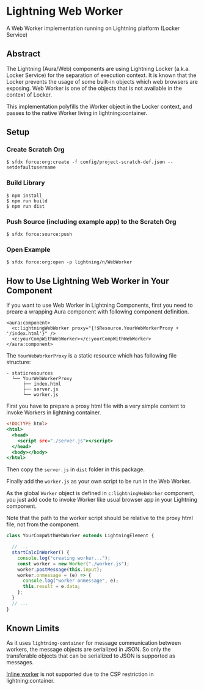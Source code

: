 # Lightning Web Worker

A Web Worker implementation running on Lightning platform (Locker Service)

## Abstract

The Lightning (Aura/Web) components are using Lightning Locker (a.k.a. Locker Service) for the separation of execution context.
It is known that the Locker prevents the usage of some built-in objects which web browsers are exposing.
Web Worker is one of the objects that is not available in the context of Locker.

This implementation polyfills the Worker object in the Locker context, and passes to the native Worker living in lightning:container.


## Setup

### Create Scratch Org

```
$ sfdx force:org:create -f config/project-scratch-def.json --setdefaultusername
```

### Build Library

```
$ npm install
$ npm run build
$ npm run dist
```

### Push Source (including example app) to the Scratch Org

```
$ sfdx force:source:push
```

### Open Example

```
$ sfdx force:org:open -p lightning/n/WebWorker
```

## How to Use Lightning Web Worker in Your Component

If you want to use Web Worker in Lightning Components, first you need to preare a wrapping Aura component with following component definition.

```
<aura:component>
  <c:lightningWebWorker proxy="{!$Resource.YourWebWorkerProxy + '/index.html'}" />
  <c:yourCompWithWebWorker></c:yourCompWithWebWorker>
</aura:component>	
```

The `YourWebWorkerProxy` is a static resource which has following file structure:

```
- staticresources
  └── YourWebWorkerProxy
      ├── index.html
      ├── server.js
      └── worker.js
```

First you have to prepare a proxy html file with a very simple content to invoke Workers in lightning container. 

```html:index.html
<!DOCTYPE html>
<html>
  <head>
    <script src="./server.js"></script>
  </head>
  <body></body>
</html>
```

Then copy the `server.js` in `dist` folder in this package.

Finally add the `worker.js` as your own script to be run in the Web Worker.

As the global `Worker` object is defined in `c:lightningWebWorker` component,
you just add code to invoke Worker like usual browser app in your Lightning component.

Note that the path to the worker script should be relative to the proxy html file, not from the component.

```javascript
class YourCompWithWebWorker extends LightningElement {  

  // ...
  startCalcInWorker() {
    console.log("creating worker...");
    const worker = new Worker("./worker.js");
    worker.postMessage(this.input);
    worker.onmessage = (e) => {
      console.log("worker onmessage", e);
      this.result = e.data;
    };
  }
  // ...
}
```

## Known Limits

As it uses `lightning-container` for message communication between workers, the message objects are serialized in JSON.
So only the transferable objects that can be serialized to JSON is supported as messages.

[Inline worker](https://www.html5rocks.com/en/tutorials/workers/basics/#toc-inlineworkers) is not supported due to the CSP restriction in lightning:container.